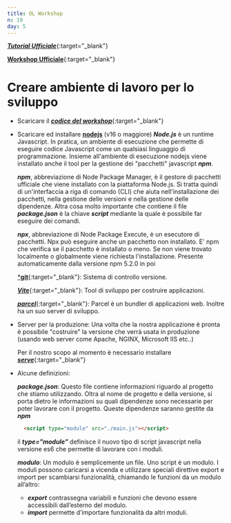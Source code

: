 ```yaml
---
title: OL Workshop
n: 19
day: 5
---
```

[***Tutorial Ufficiale***](https://openlayers.org/en/latest/doc/tutorials/bundle.html){:target="_blank"}

[**Workshop Ufficiale**](https://openlayers.org/workshop/en/){:target="_blank"}

Creare ambiente di lavoro per lo sviluppo
==================
* Scaricare il [***codice del workshop***](https://github.com/openlayers/workshop/releases){:target="_blank"}

* Scaricare ed installare [**nodejs**](https://nodejs.org/en/) (v16 o maggiore)
  ***Node.js*** è un runtime Javascript. In pratica, un ambiente di esecuzione che permette di eseguire codice Javascript come un qualsiasi linguaggio di programmazione.
  Insieme all'ambiente di esecuzione nodejs viene installato anche il tool per la gestione dei "pacchetti" javascript ***npm***.
  
  ***npm***, abbreviazione di Node Package Manager, è il gestore di pacchetti ufficiale che viene installato con la piattaforma Node.js. Si tratta quindi di un'interfaccia a riga di comando (CLI) che aiuta nell'installazione dei pacchetti, nella gestione delle versioni e nella gestione delle dipendenze.
  Altra cosa molto importante che contiene il file ***package.json*** è la chiave ***script*** mediante la quale è possibile far eseguire dei comandi.
  
  ***npx***, abbreviazione di Node Package Execute, è un esecutore di pacchetti. Npx può eseguire anche un pacchetto non installato. E' npm che verifica se il pacchetto è installato o meno. Se non viene trovato localmente o globalmente viene richiesta l'installazione.
  Presente automaticamente dalla versione npm 5.2.0 in poi
  
  [***git**](https://git-scm.com/book/it/v2){:target="_blank"}: Sistema di controllo versione.
  
  [***Vite***](https://vitejs.dev/){:target="_blank"}: Tool di sviluppo per costruire applicazioni.
  
  [***parcel***](https://parceljs.org/getting-started/webapp/){:target="_blank"}: Parcel è un bundler di applicazioni web. Inoltre ha un suo server di sviluppo.
  
* Server per la produzione: Una volta che la nostra applicazione è pronta è possibile "costruire" la versione che verrà usata in produzione (usando web server come Apache, NGINX, Microsoft IIS etc..)

  Per il nostro scopo al momento è necessario installare [***serve***](https://www.npmjs.com/package/serve){:target="_blank"}
  
    
* Alcune definizioni:

    ***package.json***: Questo file contiene informazioni riguardo al progetto che stiamo utilizzando.
     Oltra al nome de progetto e della versione, si porta dietro le informazioni su quali dipendenze sono necessarie per poter lavorare con il progetto.
     Queste dipendenze saranno gestite da ***npm***
     
  
    ```html
      <script type="module" src="./main.js"></script>
    ```
    il ***type="module"*** definisce il nuovo tipo di script javascript nella versione es6 che permette di lavorare con i moduli.
    
    ***modulo***: Un modulo è semplicemente un file. Uno script è un modulo. I moduli possono caricarsi a vicenda e utilizzare speciali direttive export e import per scambiarsi funzionalità,
     chiamando le funzioni da un modulo all’altro:
                  
     * ***export*** contrassegna variabili e funzioni che devono essere accessibili dall’esterno del modulo.
     * ***import*** permette d’importare funzionalità da altri moduli.
       